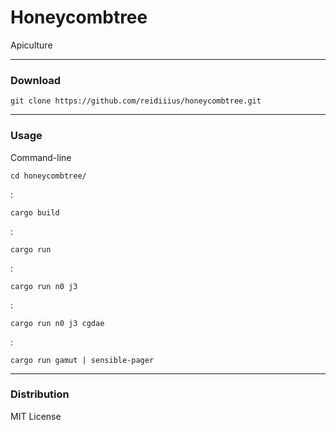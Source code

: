 # Honeycombtree
Apiculture

---

### Download

    git clone https://github.com/reidiiius/honeycombtree.git

---

### Usage
Command-line

    cd honeycombtree/

:

    cargo build

:

    cargo run

:

    cargo run n0 j3

:

    cargo run n0 j3 cgdae

:

    cargo run gamut | sensible-pager

---

### Distribution
MIT License

